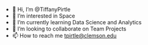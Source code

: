 - 👋 Hi, I’m @TiffanyPirtle
- 👀 I’m interested in Space  
- 🌱 I’m currently learning Data Science and Analytics
- 💞️ I’m looking to collaborate on Team Projects
- 📫 How to reach me tpirtle@clemson.edu

<!---
TiffanyPirtle/TiffanyPirtle is a ✨ special ✨ repository because its `README.md` (this file) appears on your GitHub profile.
You can click the Preview link to take a look at your changes.
--->
